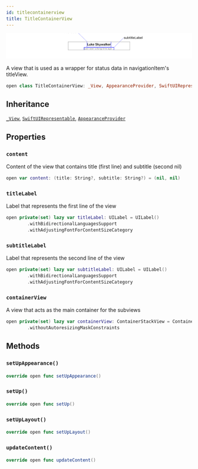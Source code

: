 ```yaml
---
id: titlecontainerview 
title: TitleContainerView
--- 
```

![TitleContainerView](../../../../assets/TitleContainerView_documentation.default-light.png)

A view that is used as a wrapper for status data in navigationItem's titleView.

``` swift
open class TitleContainerView: _View, AppearanceProvider, SwiftUIRepresentable 
```

## Inheritance

[`_View`](../CommonViews/_View), [`SwiftUIRepresentable`](../CommonViews/SwiftUIRepresentable), [`AppearanceProvider`](../Utils/AppearanceProvider)

## Properties

### `content`

Content of the view that contains title (first line) and subtitle (second nil)

``` swift
open var content: (title: String?, subtitle: String?) = (nil, nil) 
```

### `titleLabel`

Label that represents the first line of the view

``` swift
open private(set) lazy var titleLabel: UILabel = UILabel()
        .withBidirectionalLanguagesSupport
        .withAdjustingFontForContentSizeCategory
```

### `subtitleLabel`

Label that represents the second line of the view

``` swift
open private(set) lazy var subtitleLabel: UILabel = UILabel()
        .withBidirectionalLanguagesSupport
        .withAdjustingFontForContentSizeCategory
```

### `containerView`

A view that acts as the main container for the subviews

``` swift
open private(set) lazy var containerView: ContainerStackView = ContainerStackView()
        .withoutAutoresizingMaskConstraints
```

## Methods

### `setUpAppearance()`

``` swift
override open func setUpAppearance() 
```

### `setUp()`

``` swift
override open func setUp() 
```

### `setUpLayout()`

``` swift
override open func setUpLayout() 
```

### `updateContent()`

``` swift
override open func updateContent() 
```
